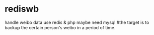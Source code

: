 # rediswb
handle weibo data
use redis & php
maybe need mysql
#the target is to backup the certain person's weibo in a period of time.
